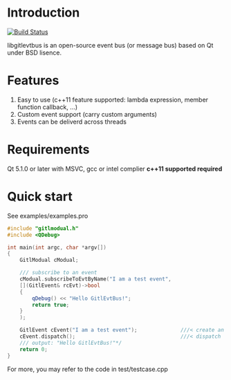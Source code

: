 Introduction
=============
[![Build Status](https://travis-ci.org/lheric/libgitlevtbus.png?branch=master)](https://travis-ci.org/lheric/libgitlevtbus)

libgitlevtbus is an open-source event bus (or message bus) based on Qt under BSD lisence.

Features
========
1. Easy to use (c++11 feature supported: lambda expression, member function callback, ...)
2. Custom event support (carry custom arguments)
3. Events can be deliverd across threads

Requirements
============
Qt 5.1.0 or later with MSVC, gcc or intel complier
**c++11 supported required**

Quick start
===========
See examples/examples.pro
```c++
#include "gitlmodual.h"
#include <QDebug>

int main(int argc, char *argv[])
{
    GitlModual cModual;

    /// subscribe to an event
    cModual.subscribeToEvtByName("I am a test event",
    [](GitlEvent& rcEvt)->bool
    {
        qDebug() << "Hello GitlEvtBus!";
        return true;
    }
    );

    GitlEvent cEvent("I am a test event");              ///< create an event
    cEvent.dispatch();                                  ///< dispatch
    /// output: "Hello GitlEvtBus!"*/
    return 0;
}
```


For more, you may refer to the code in test/testcase.cpp
